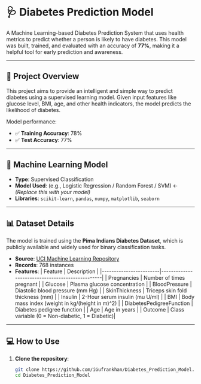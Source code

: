 # 🩺 Diabetes Prediction Model

A Machine Learning-based Diabetes Prediction System that uses health metrics to predict whether a person is likely to have diabetes. This model was built, trained, and evaluated with an accuracy of **77%**, making it a helpful tool for early prediction and awareness.

---

## 🚀 Project Overview

This project aims to provide an intelligent and simple way to predict diabetes using a supervised learning model. Given input features like glucose level, BMI, age, and other health indicators, the model predicts the likelihood of diabetes.

Model performance:
- ✅ **Training Accuracy**: 78%
- ✅ **Test Accuracy**: 77%

---

## 🧠 Machine Learning Model

- **Type**: Supervised Classification
- **Model Used**: (e.g., Logistic Regression / Random Forest / SVM) ← *(Replace this with your model)*
- **Libraries**: `scikit-learn`, `pandas`, `numpy`, `matplotlib`, `seaborn`

---

## 📊 Dataset Details

The model is trained using the **Pima Indians Diabetes Dataset**, which is publicly available and widely used for binary classification tasks.

- **Source**: [UCI Machine Learning Repository](https://www.kaggle.com/datasets/uciml/pima-indians-diabetes-database)
- **Records**: 768 instances
- **Features**:
  | Feature                | Description                                     |
  |------------------------|-------------------------------------------------|
  | Pregnancies            | Number of times pregnant                        |
  | Glucose                | Plasma glucose concentration                    |
  | BloodPressure          | Diastolic blood pressure (mm Hg)                |
  | SkinThickness          | Triceps skin fold thickness (mm)               |
  | Insulin                | 2-Hour serum insulin (mu U/ml)                  |
  | BMI                    | Body mass index (weight in kg/(height in m)^2) |
  | DiabetesPedigreeFunction | Diabetes pedigree function                     |
  | Age                    | Age in years                                    |
  | Outcome                | Class variable (0 = Non-diabetic, 1 = Diabetic)|

---

## 💻 How to Use

1. **Clone the repository**:
   ```bash
   git clone https://github.com/iGufrankhan/Diabetes_Prediction_Model.git
   cd Diabetes_Prediction_Model
